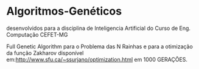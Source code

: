 # Algoritmos-Genéticos
desenvolvidos para a disciplina de Inteligencia Artificial do Curso de Eng. Computação CEFET-MG


Full Genetic Algorithm para o Problema das N Rainhas e para a otimização da função Zakharov disponível em:http://www.sfu.ca/~ssurjano/optimization.html em 1000 GERAÇÕES.
